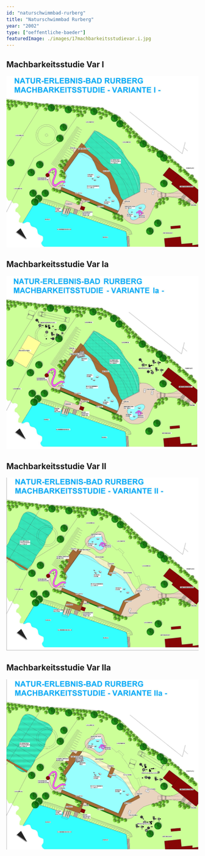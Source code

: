 ```yaml
---
id: "naturschwimmbad-rurberg"
title: "Naturschwimmbad Rurberg"
year: "2002"
type: ["oeffentliche-baeder"]
featuredImage: ./images/17machbarkeitsstudievar.i.jpg
---
```


## Machbarkeitsstudie Var I
![Machbarkeitsstudie Var I](./images/17machbarkeitsstudievar.i.jpg)

## Machbarkeitsstudie Var Ia
![Machbarkeitsstudie Var Ia](./images/17machbarkeitsstudievar.ia.jpg)

## Machbarkeitsstudie Var II
![Machbarkeitsstudie Var II](./images/17machbarkeitsstudievar.ii.jpg)

## Machbarkeitsstudie Var IIa
![Machbarkeitsstudie Var IIa](./images/17machbarkeitsstudievar.iia.jpg)